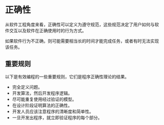 # 正确性

从软件工程角度来看，正确性可以定义为遵守规范，这些规范决定了用户如何与软件交互以及软件在正确使用时的行为方式。

如果软件行为不正确，则可能需要相当长的时间才能完成任务，或者有时无法实现该任务。

## 重要规则

以下是有效编程的一些重要规则，它们是程序正确性理论的结果。

* 完全定义问题。
* 开发算法，然后开发程序逻辑。
* 尽可能重复使用经过验证的模型。
* 在设计阶段证明算法的正确性。
* 开发人员应该注意程序的清晰度和简单性。
* 一旦开发出程序，就立即验证程序的每个部分。
